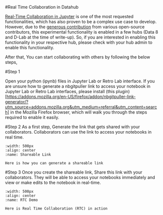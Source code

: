 #Real Time Collaboration in Datahub

[Real-Time Collaboration in Jupyter](https://github.com/jupyterlab/rtc) is one of the most requested functionalities, which has also proven to be a complex use case to develop. However, due to the [generous contribution](https://github.com/jupyterlab/rtc/graphs/contributors) from various open-source contributors, this experimental functionality is enabled in a few hubs (Data 8 and D-Lab at the time of write-up). So, if you are interested in enabling this functionality in your respective hub, please check with your hub admin to enable this functionality. 

After that, You can start collaborating with others by following the below steps,

#Step 1

Open your python (ipynb) files in Jupyter Lab or Retro Lab interface. If you are unsure how to generate a nbgitpuller link to access your notebook in Jupyter Lab or Retro Lab interfaces, please install (this plugin)[https://addons.mozilla.org/en-US/firefox/addon/nbgitpuller-link-generator/?utm_source=addons.mozilla.org&utm_medium=referral&utm_content=search] in the Mozilla Firefox browser, which will walk you through the steps required to enable it easily.

#Step 2
As a first step, Generate the link that gets shared with your collaborators. Collaborators can use the link to access your notebooks in real time.

```{figure} ../images/RTC_demo.gif
:width: 500px
:align: center
:name: Shareable Link

Here is how you can generate a shareable link
```

#Step 3
Once you create the shareable link, Share this link with your collaborators. They will be able to access your notebooks immediately and view or make edits to the notebook in real-time.

```{figure} ../images/Share_link.gif
:width: 500px
:align: center
:name: RTC Demo

Here is Real Time Collaboration (RTC) in action
```